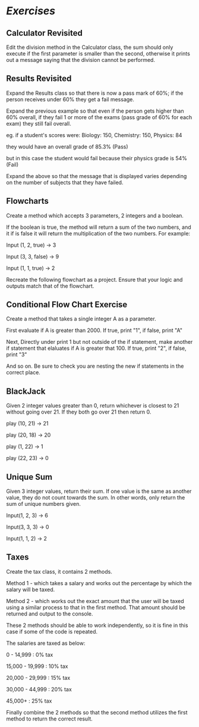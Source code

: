 *<h1>Exercises</h1>*

<h2>Calculator Revisited</h2>

Edit the division method in the Calculator class, the sum should only execute if the first parameter is smaller than the second, otherwise it prints out a message saying that the division cannot be performed.

<h2>Results Revisited</h2>

Expand the Results class so that there is now a pass mark of 60%; if the person receives under 60% they get a fail message.

Expand the previous example so that even if the person gets higher than 60% overall, if they fail 1 or more of the exams (pass grade of 60% for each exam) they still fail overall.

eg. if a student's scores were: Biology: 150, Chemistry: 150, Physics: 84

they would have an overall grade of 85.3% (Pass)

but in this case the student would fail because their physics grade is 54% (Fail)

Expand the above so that the message that is displayed varies depending on the number of subjects that they have failed.

<h2>Flowcharts</h2>

Create a method which accepts 3 parameters, 2 integers and a boolean.

If the boolean is true, the method will return a sum of the two numbers, and it if is false it will return the multiplication of the two numbers.
For example:

Input (1, 2, true) -> 3

Input (3, 3, false) -> 9

Input (1, 1, true) -> 2

Recreate the following flowchart as a project. Ensure that your logic and outputs match that of the flowchart.

<h2>Conditional Flow Chart Exercise</h2>

Create a method that takes a single integer A as a parameter.

First evaluate if A is greater than 2000. If true, print "1", if false, print "A"

Next, Directly under print 1 but not outside of the if statement, make another if statement that elaluates if A is greater that 100. If true, print "2", if false, print "3"

And so on. Be sure to check you are nesting the new if statements in the correct place.

<h2>BlackJack</h2>

Given 2 integer values greater than 0, return whichever is closest to 21 without going over 21. If they both go over 21 then return 0.

 play (10, 21) -> 21
 
 play (20, 18) -> 20
 
 play (1, 22) -> 1
 
 play (22, 23) -> 0
 
 
<h2>Unique Sum</h2>

Given 3 integer values, return their sum. If one value is the same as another value, they do not count towards the sum. In other words, only return the sum of unique numbers given.

 Input(1, 2, 3) -> 6
 
 Input(3, 3, 3) -> 0
 
 Input(1, 1, 2) -> 2
 
<h2>Taxes</h2>

Create the tax class, it contains 2 methods.

Method 1 - which takes a salary and works out the percentage by which the salary will be taxed.

Method 2 - which works out the exact amount that the user will be taxed using a similar process to that in the first method. That amount should be returned and output to the console.

These 2 methods should be able to work independently, so it is fine in this case if some of the code is repeated.

The salaries are taxed as below:

0 - 14,999 : 0% tax

15,000 - 19,999 : 10% tax

20,000 - 29,999 : 15% tax

30,000 - 44,999 : 20% tax

45,000+ : 25% tax

Finally combine the 2 methods so that the second method utilizes the first method to return the correct result.
